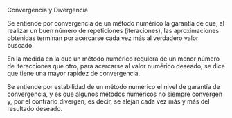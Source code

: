Convergencia y Divergencia

Se entiende por convergencia de un método numérico la garantía de que, al realizar un buen número de repeticiones (iteraciones), las aproximaciones obtenidas terminan por acercarse cada vez más al verdadero valor buscado.

En la medida en la que un método numérico requiera de un menor número de iteracciones que otro, para acercarse al valor numérico deseado, se dice que tiene una mayor rapidez de convergencia.

Se entiende por estabilidad de un método numérico el nivel de garantía de convergencia, y es que algunos métodos numéricos no siempre convergen y, por el contrario divergen; es decir, se alejan cada vez más y más del resultado deseado.
